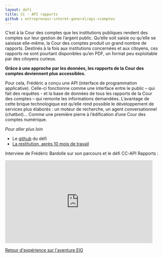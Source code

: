 ```yaml
---
layout: defi
title: CC - API rapports
github : entrepreneur-interet-general/api-ccomptes
---
```


C’est à la Cour des comptes que les institutions publiques rendent des
comptes sur leur gestion de l’argent public.  Qu’elle soit saisie ou
qu’elle se saisisse elle-même, la Cour des comptes produit un grand
nombre de rapports.  Destinés à la fois aux institutions concernées et
aux citoyens, ces rapports ne sont pourtant disponibles qu’en PDF, un
format peu exploitable par des citoyens curieux.

**Grâce à une approche par les données, les rapports de la Cour des
comptes deviennent plus accessibles.**

Pour cela, Frédéric a conçu une API (interface de programmation
applicative). Celle-ci fonctionne comme une interface entre le public
– qui fait des requêtes - et la base de données de tous les rapports
de la Cour des comptes – qui remonte les informations demandées.
L’avantage de cette brique technologique est qu’elle rend possible le
développement de services plus élaborés : un moteur de recherche, un
agent conversationnel (chatbot)… Comme une première pierre à
l’édification d’une Cour des comptes numérique.

_Pour aller plus loin_

* Le [github](https://github.com/entrepreneur-interet-general/api-ccomptes) du défi
* [La restitution, après 10 mois de travail](https://www.dailymotion.com/video/x6b9pl4?playlist=x54m4i)

Interview de Frédéric Bardolle sur son parcours et le défi CC-API Rapports :
<iframe frameborder="0" width="480" height="270" src="https://www.dailymotion.com/embed/video/x5qmdzt" allowfullscreen allow="autoplay"></iframe>

[Retour d'expérience sur l'aventure EIG](https://www.dailymotion.com/video/x64z39x)


